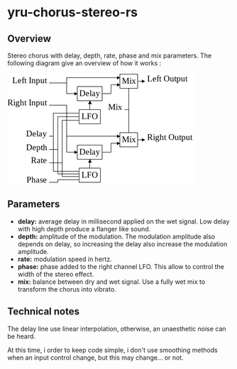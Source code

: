 # yru-chorus-stereo-rs

## Overview

Stereo chorus with delay, depth, rate, phase and mix parameters. The
following diagram give an overview of how it works :

![chorus stereo block diagram](diagram/chorus-stereo-diagram.png)

## Parameters

 - **delay:** average delay in millisecond applied on the wet signal. Low delay
   with high depth produce a flanger like sound.
 - **depth:** amplitude of the modulation. The modulation amplitude
   also depends on delay, so increasing the delay also increase the modulation
   amplitude.
 - **rate:** modulation speed in hertz.
 - **phase:** phase added to the right channel LFO. This allow to control the
   width of the stereo effect.
 - **mix:** balance between dry and wet signal. Use a fully wet mix to
   transform the chorus into vibrato.

## Technical notes

The delay line use linear interpolation, otherwise, an unaesthetic noise can be
heard.

At this time, i order to keep code simple, i don't use smoothing methods when
an input control change, but this may change... or not.
